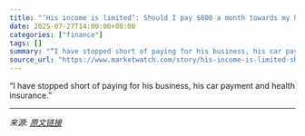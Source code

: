```yaml
---
title: "‘His income is limited’: Should I pay $800 a month towards my husband’s $67,000 student debt?"
date: 2025-07-27T14:00:00+08:00
categories: ["finance"]
tags: []
summary: "“I have stopped short of paying for his business, his car payment and health insurance.”"
source_url: "https://www.marketwatch.com/story/his-income-is-limited-should-i-pay-800-a-month-towards-my-husbands-67-000-student-debt-151113cc?mod=mw_rss_topstories"
---
```


“I have stopped short of paying for his business, his car payment and health insurance.”

---

*来源: [原文链接](https://www.marketwatch.com/story/his-income-is-limited-should-i-pay-800-a-month-towards-my-husbands-67-000-student-debt-151113cc?mod=mw_rss_topstories)*
